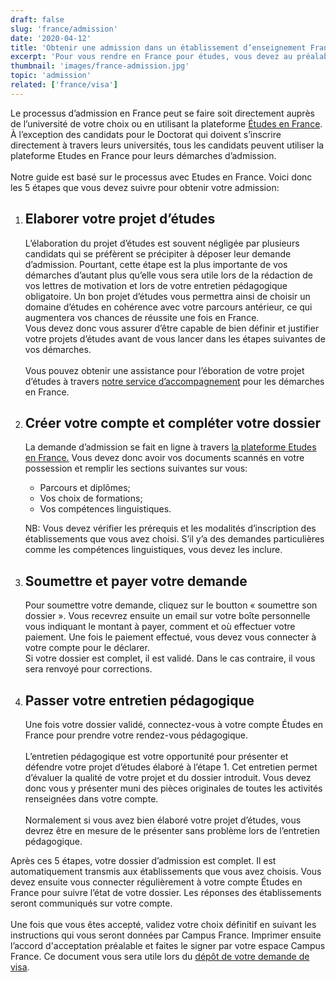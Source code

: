 ```yaml
---
draft: false
slug: 'france/admission'
date: '2020-04-12'
title: 'Obtenir une admission dans un établissement d’enseignement Français'
excerpt: 'Pour vous rendre en France pour études, vous devez au préalable obtenir une admission dans un établissement d’enseignement en France. Ce guide vous présente les différentes étapes à suivre pour obtenir une admission dans n’importe quel établissement d’enseignement français.'
thumbnail: 'images/france-admission.jpg'
topic: 'admission'
related: ['france/visa']
---
```

Le processus d’admission en France peut se faire soit directement auprès de l’université de votre choix ou en utilisant la plateforme <a href="https://pastel.diplomatie.gouv.fr/etudesenfrance/dyn/public/authentification/login.html" target="_blank" rel="noreferrer noopener">Études en France</a>.
À l’exception des candidats pour le Doctorat qui doivent s’inscrire directement à travers leurs universités, tous les candidats peuvent utiliser la plateforme Etudes en France pour leurs démarches d’admission.
\
\
Notre guide est basé sur le processus avec Etudes en France. Voici donc les 5 étapes que vous devez suivre pour obtenir votre admission:

1. ## Elaborer votre projet d’études

   L’élaboration du projet d’études est souvent négligée par plusieurs candidats qui se préfèrent se précipiter à déposer leur demande d’admission.
   Pourtant, cette étape est la plus importante de vos démarches d’autant plus qu’elle vous sera utile lors de la rédaction de vos lettres de motivation et lors de votre entretien pédagogique obligatoire.
   Un bon projet d’études vous permettra ainsi de choisir un domaine d’études en cohérence avec votre parcours antérieur, ce qui augmentera vos chances de réussite une fois en France.\
   Vous devez donc vous assurer d’être capable de bien définir et justifier votre projets d’études avant de vous lancer dans les étapes suivantes de vos démarches.
   \
   \
   Vous pouvez obtenir une assistance pour l’éboration de votre projet d’études à travers [notre service d’accompagnement](/accompagnement) pour les démarches en France.
   
2. ## Créer votre compte et compléter votre dossier

   La demande d’admission se fait en ligne à travers <a href="https://pastel.diplomatie.gouv.fr/etudesenfrance/" target="_blank" rel="noreferrer noopener">la plateforme Etudes en France.</a>
   Vous devez donc avoir vos documents scannés en votre possession et remplir les sections suivantes sur vous:
    
   * Parcours et diplômes;
   * Vos choix de formations;
   * Vos compétences linguistiques.
    
   NB: Vous devez vérifier les prérequis et les modalités d’inscription des établissements que vous avez choisi. S’il y’a des demandes particulières comme les compétences linguistiques, vous devez les inclure.

4. ## Soumettre et payer votre demande

   Pour soumettre votre demande, cliquez sur le boutton « soumettre son dossier ». Vous recevrez ensuite un email sur votre boîte personnelle vous indiquant le montant à payer, comment et où effectuer votre paiement.
   Une fois le paiement effectué, vous devez vous connecter à votre compte pour le déclarer.\
   Si votre dossier est complet, il est validé. Dans le cas contraire, il vous sera renvoyé pour corrections.

5. ## Passer votre entretien pédagogique
   Une fois votre dossier validé, connectez-vous à votre compte Études en France pour prendre votre rendez-vous pédagogique.
   \
   \
   L’entretien pédagogique est votre opportunité pour présenter et défendre votre projet d’études élaboré à l’étape 1.
   Cet entretien permet d’évaluer la qualité de votre projet et du dossier introduit. Vous devez donc vous y présenter muni des pièces originales de toutes les activités renseignées dans votre compte.
   \
   \
   Normalement si vous avez bien élaboré votre projet d’études, vous devrez être en mesure de le présenter sans problème lors de l’entretien pédagogique.
  
Après ces 5 étapes, votre dossier d’admission est complet. Il est automatiquement transmis aux établissements que vous avez choisis.
Vous devez ensuite vous connecter régulièrement à votre compte Études en France pour suivre l’état de votre dossier. Les réponses des établissements seront communiqués sur votre compte.
\
\
Une fois que vous êtes accepté, validez votre choix définitif en suivant les instructions qui vous seront données par Campus France.
Imprimer ensuite l’accord d'acceptation préalable et faites le signer par votre espace Campus France. Ce document vous sera utile lors du [dépôt de votre demande de visa](/guides/france/visa).
